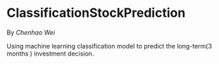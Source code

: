 # ClassificationStockPrediction
By *Chenhao Wei*

Using machine learning classification model to predict the long-term(3 months ) investment decision.
